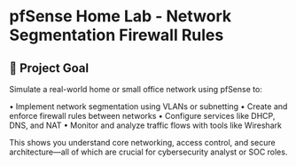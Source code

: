 # pfSense Home Lab - Network Segmentation Firewall Rules

## 🎯 Project Goal
Simulate a real-world home or small office network using pfSense to:

• Implement network segmentation using VLANs or subnetting
• Create and enforce firewall rules between networks
• Configure services like DHCP, DNS, and NAT
• Monitor and analyze traffic flows with tools like Wireshark

This shows you understand core networking, access control, and secure architecture—all of which are crucial for cybersecurity analyst or SOC roles.

